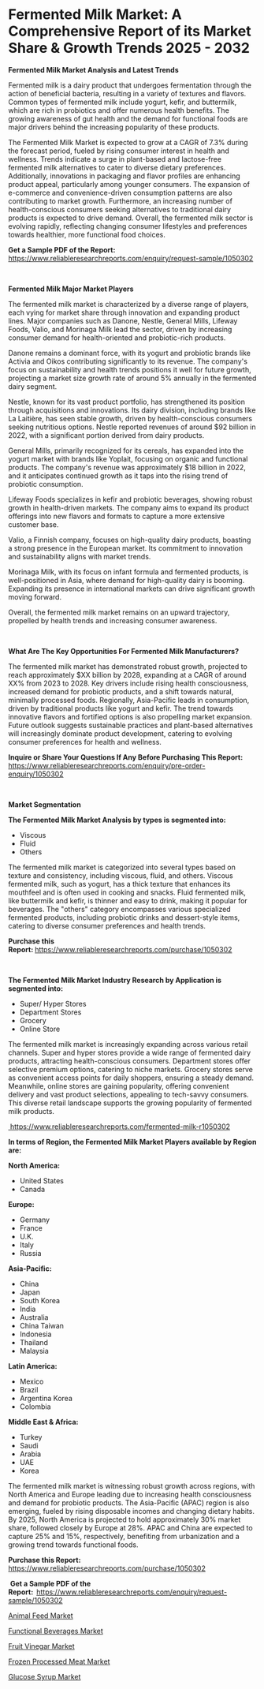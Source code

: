 <p><h1>Fermented Milk Market: A Comprehensive Report of its Market Share & Growth Trends 2025 - 2032</h1></p><p><strong>Fermented Milk Market Analysis and Latest Trends</strong></p>
<p><p>Fermented milk is a dairy product that undergoes fermentation through the action of beneficial bacteria, resulting in a variety of textures and flavors. Common types of fermented milk include yogurt, kefir, and buttermilk, which are rich in probiotics and offer numerous health benefits. The growing awareness of gut health and the demand for functional foods are major drivers behind the increasing popularity of these products.</p><p>The Fermented Milk Market is expected to grow at a CAGR of 7.3% during the forecast period, fueled by rising consumer interest in health and wellness. Trends indicate a surge in plant-based and lactose-free fermented milk alternatives to cater to diverse dietary preferences. Additionally, innovations in packaging and flavor profiles are enhancing product appeal, particularly among younger consumers. The expansion of e-commerce and convenience-driven consumption patterns are also contributing to market growth. Furthermore, an increasing number of health-conscious consumers seeking alternatives to traditional dairy products is expected to drive demand. Overall, the fermented milk sector is evolving rapidly, reflecting changing consumer lifestyles and preferences towards healthier, more functional food choices.</p></p>
<p><strong>Get a Sample PDF of the Report:&nbsp;</strong> <a href="https://www.reliableresearchreports.com/enquiry/request-sample/1050302?utm_campaign=115&utm_medium=2&utm_source=Github&utm_content=ia&utm_term=07042025&utm_id=fermented-milk">https://www.reliableresearchreports.com/enquiry/request-sample/1050302</a></p>
<p>&nbsp;</p>
<p><strong>Fermented Milk Major Market Players</strong></p>
<p><p>The fermented milk market is characterized by a diverse range of players, each vying for market share through innovation and expanding product lines. Major companies such as Danone, Nestle, General Mills, Lifeway Foods, Valio, and Morinaga Milk lead the sector, driven by increasing consumer demand for health-oriented and probiotic-rich products.</p><p>Danone remains a dominant force, with its yogurt and probiotic brands like Activia and Oikos contributing significantly to its revenue. The company's focus on sustainability and health trends positions it well for future growth, projecting a market size growth rate of around 5% annually in the fermented dairy segment.</p><p>Nestle, known for its vast product portfolio, has strengthened its position through acquisitions and innovations. Its dairy division, including brands like La Laitière, has seen stable growth, driven by health-conscious consumers seeking nutritious options. Nestle reported revenues of around $92 billion in 2022, with a significant portion derived from dairy products.</p><p>General Mills, primarily recognized for its cereals, has expanded into the yogurt market with brands like Yoplait, focusing on organic and functional products. The company's revenue was approximately $18 billion in 2022, and it anticipates continued growth as it taps into the rising trend of probiotic consumption.</p><p>Lifeway Foods specializes in kefir and probiotic beverages, showing robust growth in health-driven markets. The company aims to expand its product offerings into new flavors and formats to capture a more extensive customer base.</p><p>Valio, a Finnish company, focuses on high-quality dairy products, boasting a strong presence in the European market. Its commitment to innovation and sustainability aligns with market trends.</p><p>Morinaga Milk, with its focus on infant formula and fermented products, is well-positioned in Asia, where demand for high-quality dairy is booming. Expanding its presence in international markets can drive significant growth moving forward.</p><p>Overall, the fermented milk market remains on an upward trajectory, propelled by health trends and increasing consumer awareness.</p></p>
<p>&nbsp;</p>
<p><strong>What Are The Key Opportunities For Fermented Milk Manufacturers?</strong></p>
<p><p>The fermented milk market has demonstrated robust growth, projected to reach approximately $XX billion by 2028, expanding at a CAGR of around XX% from 2023 to 2028. Key drivers include rising health consciousness, increased demand for probiotic products, and a shift towards natural, minimally processed foods. Regionally, Asia-Pacific leads in consumption, driven by traditional products like yogurt and kefir. The trend towards innovative flavors and fortified options is also propelling market expansion. Future outlook suggests sustainable practices and plant-based alternatives will increasingly dominate product development, catering to evolving consumer preferences for health and wellness.</p></p>
<p><strong>Inquire or Share Your Questions If Any Before Purchasing This Report:</strong> <a href="https://www.reliableresearchreports.com/enquiry/pre-order-enquiry/1050302?utm_campaign=115&utm_medium=2&utm_source=Github&utm_content=ia&utm_term=07042025&utm_id=fermented-milk">https://www.reliableresearchreports.com/enquiry/pre-order-enquiry/1050302</a></p>
<p>&nbsp;</p>
<p><strong>Market Segmentation</strong></p>
<p><strong>The Fermented Milk Market Analysis by types is segmented into:</strong></p>
<p><ul><li>Viscous</li><li>Fluid</li><li>Others</li></ul></p>
<p><p>The fermented milk market is categorized into several types based on texture and consistency, including viscous, fluid, and others. Viscous fermented milk, such as yogurt, has a thick texture that enhances its mouthfeel and is often used in cooking and snacks. Fluid fermented milk, like buttermilk and kefir, is thinner and easy to drink, making it popular for beverages. The "others" category encompasses various specialized fermented products, including probiotic drinks and dessert-style items, catering to diverse consumer preferences and health trends.</p></p>
<p><strong>Purchase this Report:&nbsp;</strong><a href="https://www.reliableresearchreports.com/purchase/1050302?utm_campaign=115&utm_medium=2&utm_source=Github&utm_content=ia&utm_term=07042025&utm_id=fermented-milk">https://www.reliableresearchreports.com/purchase/1050302</a></p>
<p>&nbsp;</p>
<p><strong>The Fermented Milk Market Industry Research by Application is segmented into:</strong></p>
<p><ul><li>Super/ Hyper Stores</li><li>Department Stores</li><li>Grocery</li><li>Online Store</li></ul></p>
<p><p>The fermented milk market is increasingly expanding across various retail channels. Super and hyper stores provide a wide range of fermented dairy products, attracting health-conscious consumers. Department stores offer selective premium options, catering to niche markets. Grocery stores serve as convenient access points for daily shoppers, ensuring a steady demand. Meanwhile, online stores are gaining popularity, offering convenient delivery and vast product selections, appealing to tech-savvy consumers. This diverse retail landscape supports the growing popularity of fermented milk products.</p></p>
<p><a href="https://www.reliableresearchreports.com/fermented-milk-r1050302?utm_campaign=115&utm_medium=2&utm_source=Github&utm_content=ia&utm_term=07042025&utm_id=fermented-milk">&nbsp;https://www.reliableresearchreports.com/fermented-milk-r1050302</a></p>
<p><strong>In terms of Region, the Fermented Milk Market Players available by Region are:</strong></p>
<p>
    <p> <strong> North America: </strong>
        <ul>
            <li>United States</li>
            <li>Canada</li>
        </ul>
        </p> 
    <p> <strong> Europe: </strong>
        <ul>
            <li>Germany</li>
            <li>France</li>
            <li>U.K.</li>
            <li>Italy</li>
            <li>Russia</li>
        </ul>
        </p> 
    <p> <strong> Asia-Pacific: </strong>
        <ul>
            <li>China</li>
            <li>Japan</li>
            <li>South Korea</li>
            <li>India</li>
            <li>Australia</li>
            <li>China Taiwan</li>
            <li>Indonesia</li>
            <li>Thailand</li>
            <li>Malaysia</li>
        </ul>
        </p> 
    <p> <strong> Latin America: </strong>
        <ul>
            <li>Mexico</li>
            <li>Brazil</li>
            <li>Argentina Korea</li>
            <li>Colombia</li>
        </ul>
        </p> 
    <p> <strong> Middle East & Africa: </strong>
        <ul>
            <li>Turkey</li>
            <li>Saudi</li>
            <li>Arabia</li>
            <li>UAE</li>
            <li>Korea</li>
        </ul>
    </p>
    </p>
<p><p>The fermented milk market is witnessing robust growth across regions, with North America and Europe leading due to increasing health consciousness and demand for probiotic products. The Asia-Pacific (APAC) region is also emerging, fueled by rising disposable incomes and changing dietary habits. By 2025, North America is projected to hold approximately 30% market share, followed closely by Europe at 28%. APAC and China are expected to capture 25% and 15%, respectively, benefiting from urbanization and a growing trend towards functional foods.</p></p>
<p><strong>Purchase this Report: </strong><a href="https://www.reliableresearchreports.com/purchase/1050302?utm_campaign=115&utm_medium=2&utm_source=Github&utm_content=ia&utm_term=07042025&utm_id=fermented-milk">https://www.reliableresearchreports.com/purchase/1050302</a></p>
<p>&nbsp;<strong>Get a Sample PDF of the Report:&nbsp;&nbsp;</strong><a href="https://www.reliableresearchreports.com/enquiry/request-sample/1050302?utm_campaign=115&utm_medium=2&utm_source=Github&utm_content=ia&utm_term=07042025&utm_id=fermented-milk">https://www.reliableresearchreports.com/enquiry/request-sample/1050302</a></p>
<p><strong></strong></p>
<p><p><a href="https://github.com/dafertsuria/Market-Research-Report-List-1/blob/main/animal-feed-market.md?utm_campaign=115&utm_medium=2&utm_source=Github&utm_content=ia&utm_term=07042025&utm_id=fermented-milk">Animal Feed Market</a></p><p><a href="https://github.com/rocicbenton/Market-Research-Report-List-1/blob/main/functional-beverages-market.md?utm_campaign=115&utm_medium=2&utm_source=Github&utm_content=ia&utm_term=07042025&utm_id=fermented-milk">Functional Beverages Market</a></p><p><a href="https://github.com/reeseberro3j/Market-Research-Report-List-1/blob/main/fruit-vinegar-market.md?utm_campaign=115&utm_medium=2&utm_source=Github&utm_content=ia&utm_term=07042025&utm_id=fermented-milk">Fruit Vinegar Market</a></p><p><a href="https://github.com/billejuman43/Market-Research-Report-List-1/blob/main/frozen-processed-meat-market.md?utm_campaign=115&utm_medium=2&utm_source=Github&utm_content=ia&utm_term=07042025&utm_id=fermented-milk">Frozen Processed Meat Market</a></p><p><a href="https://github.com/shroffuhpa/Market-Research-Report-List-1/blob/main/glucose-syrup-market.md?utm_campaign=115&utm_medium=2&utm_source=Github&utm_content=ia&utm_term=07042025&utm_id=fermented-milk">Glucose Syrup Market</a></p></p>